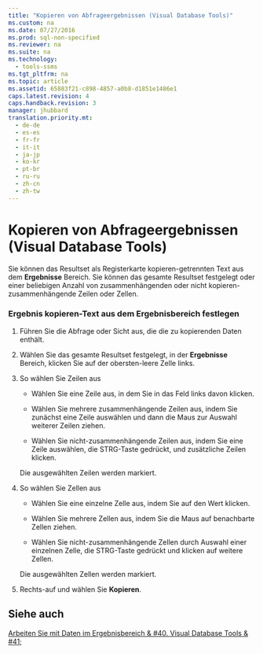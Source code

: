 ```yaml
---
title: "Kopieren von Abfrageergebnissen (Visual Database Tools)"
ms.custom: na
ms.date: 07/27/2016
ms.prod: sql-non-specified
ms.reviewer: na
ms.suite: na
ms.technology: 
  - tools-ssms
ms.tgt_pltfrm: na
ms.topic: article
ms.assetid: 65883f21-c898-4857-a0b8-d1851e1486e1
caps.latest.revision: 4
caps.handback.revision: 3
manager: jhubbard
translation.priority.mt: 
  - de-de
  - es-es
  - fr-fr
  - it-it
  - ja-jp
  - ko-kr
  - pt-br
  - ru-ru
  - zh-cn
  - zh-tw
---
```

# Kopieren von Abfrageergebnissen (Visual Database Tools)
Sie können das Resultset als Registerkarte kopieren\-getrennten Text aus dem **Ergebnisse** Bereich. Sie können das gesamte Resultset festgelegt oder einer beliebigen Anzahl von zusammenhängenden oder nicht kopieren\-zusammenhängende Zeilen oder Zellen.  
  
### Ergebnis kopieren\-Text aus dem Ergebnisbereich festlegen  
  
1.  Führen Sie die Abfrage oder Sicht aus, die die zu kopierenden Daten enthält.  
  
2.  Wählen Sie das gesamte Resultset festgelegt, in der **Ergebnisse** Bereich, klicken Sie auf der obersten\-leere Zelle links.  
  
3.  So wählen Sie Zeilen aus  
  
    -   Wählen Sie eine Zeile aus, in dem Sie in das Feld links davon klicken.  
  
    -   Wählen Sie mehrere zusammenhängende Zeilen aus, indem Sie zunächst eine Zeile auswählen und dann die Maus zur Auswahl weiterer Zeilen ziehen.  
  
    -   Wählen Sie nicht\-zusammenhängende Zeilen aus, indem Sie eine Zeile auswählen, die STRG-Taste gedrückt, und zusätzliche Zeilen klicken.  
  
    Die ausgewählten Zeilen werden markiert.  
  
4.  So wählen Sie Zellen aus  
  
    -   Wählen Sie eine einzelne Zelle aus, indem Sie auf den Wert klicken.  
  
    -   Wählen Sie mehrere Zellen aus, indem Sie die Maus auf benachbarte Zellen ziehen.  
  
    -   Wählen Sie nicht\-zusammenhängende Zellen durch Auswahl einer einzelnen Zelle, die STRG-Taste gedrückt und klicken auf weitere Zellen.  
  
    Die ausgewählten Zellen werden markiert.  
  
5.  Rechts\-auf und wählen Sie **Kopieren**.  
  
## Siehe auch  
[Arbeiten Sie mit Daten im Ergebnisbereich & #40. Visual Database Tools & #41;](../content/Work-with-Data-in-the-Results-Pane--Visual-Database-Tools-.md)  
  
